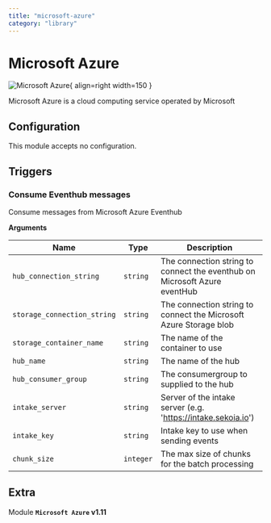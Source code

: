 ```yaml
---
title: "microsoft-azure"
category: "library"
---
```

# Microsoft Azure

![Microsoft Azure](/assets/playbooks/library/microsoft-azure.png){ align=right width=150 }

Microsoft Azure is a cloud computing service operated by Microsoft

## Configuration

This module accepts no configuration.

## Triggers

### Consume Eventhub messages

Consume messages from Microsoft Azure Eventhub

**Arguments**

| Name      |  Type   |  Description  |
| --------- | ------- | --------------------------- |
| `hub_connection_string` | `string` | The connection string to connect the eventhub on Microsoft Azure eventHub |
| `storage_connection_string` | `string` | The connection string to connect the Microsoft Azure Storage blob |
| `storage_container_name` | `string` | The name of the container to use |
| `hub_name` | `string` | The name of the hub |
| `hub_consumer_group` | `string` | The consumergroup to supplied to the hub |
| `intake_server` | `string` | Server of the intake server (e.g. 'https://intake.sekoia.io') |
| `intake_key` | `string` | Intake key to use when sending events |
| `chunk_size` | `integer` | The max size of chunks for the batch processing |


## Extra

Module **`Microsoft Azure` v1.11**